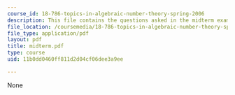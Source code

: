 ```yaml
---
course_id: 18-786-topics-in-algebraic-number-theory-spring-2006
description: This file contains the questions asked in the midterm exam.
file_location: /coursemedia/18-786-topics-in-algebraic-number-theory-spring-2006/11b0dd0460ff811d2d04cf06dee3a9ee_midterm.pdf
file_type: application/pdf
layout: pdf
title: midterm.pdf
type: course
uid: 11b0dd0460ff811d2d04cf06dee3a9ee

---
```

None